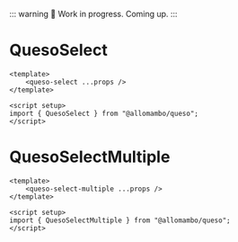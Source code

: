 ::: warning 🚧
Work in progress. Coming up.
:::

# QuesoSelect

```vue
<template>
    <queso-select ...props />
</template>

<script setup>
import { QuesoSelect } from "@allomambo/queso";
</script>
```

# QuesoSelectMultiple

```vue
<template>
    <queso-select-multiple ...props />
</template>

<script setup>
import { QuesoSelectMultiple } from "@allomambo/queso";
</script>
```
